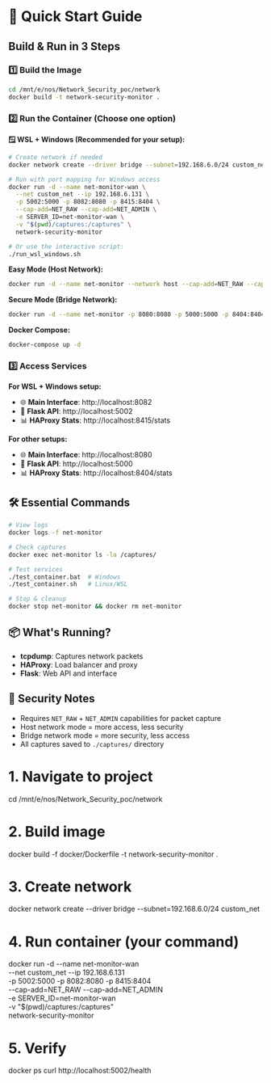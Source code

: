 # 🚀 Quick Start Guide

## Build & Run in 3 Steps

### 1️⃣ Build the Image
```bash
cd /mnt/e/nos/Network_Security_poc/network
docker build -t network-security-monitor .
```

### 2️⃣ Run the Container (Choose one option)

**🪟 WSL + Windows (Recommended for your setup):**
```bash
# Create network if needed
docker network create --driver bridge --subnet=192.168.6.0/24 custom_net

# Run with port mapping for Windows access
docker run -d --name net-monitor-wan \
  --net custom_net --ip 192.168.6.131 \
  -p 5002:5000 -p 8082:8080 -p 8415:8404 \
  --cap-add=NET_RAW --cap-add=NET_ADMIN \
  -e SERVER_ID=net-monitor-wan \
  -v "$(pwd)/captures:/captures" \
  network-security-monitor

# Or use the interactive script:
./run_wsl_windows.sh
```

**Easy Mode (Host Network):**
```bash
docker run -d --name net-monitor --network host --cap-add=NET_RAW --cap-add=NET_ADMIN -v "$(pwd)/captures:/captures" network-security-monitor
```

**Secure Mode (Bridge Network):**
```bash
docker run -d --name net-monitor -p 8080:8080 -p 5000:5000 -p 8404:8404 --cap-add=NET_RAW --cap-add=NET_ADMIN -v "$(pwd)/captures:/captures" network-security-monitor
```

**Docker Compose:**
```bash
docker-compose up -d
```

### 3️⃣ Access Services

**For WSL + Windows setup:**
- 🌐 **Main Interface**: http://localhost:8082
- 🔧 **Flask API**: http://localhost:5002  
- 📊 **HAProxy Stats**: http://localhost:8415/stats

**For other setups:**
- 🌐 **Main Interface**: http://localhost:8080
- 🔧 **Flask API**: http://localhost:5000  
- 📊 **HAProxy Stats**: http://localhost:8404/stats

## 🛠️ Essential Commands

```bash
# View logs
docker logs -f net-monitor

# Check captures
docker exec net-monitor ls -la /captures/

# Test services
./test_container.bat  # Windows
./test_container.sh   # Linux/WSL

# Stop & cleanup
docker stop net-monitor && docker rm net-monitor
```

## 📦 What's Running?
- **tcpdump**: Captures network packets
- **HAProxy**: Load balancer and proxy
- **Flask**: Web API and interface

## 🔐 Security Notes
- Requires `NET_RAW` + `NET_ADMIN` capabilities for packet capture
- Host network mode = more access, less security
- Bridge network mode = more security, less access
- All captures saved to `./captures/` directory





# 1. Navigate to project
cd /mnt/e/nos/Network_Security_poc/network

# 2. Build image
docker build -f docker/Dockerfile -t network-security-monitor .

# 3. Create network
docker network create --driver bridge --subnet=192.168.6.0/24 custom_net

# 4. Run container (your command)
docker run -d --name net-monitor-wan \
  --net custom_net --ip 192.168.6.131 \
  -p 5002:5000 -p 8082:8080 -p 8415:8404 \
  --cap-add=NET_RAW --cap-add=NET_ADMIN \
  -e SERVER_ID=net-monitor-wan \
  -v "$(pwd)/captures:/captures" \
  network-security-monitor

# 5. Verify
docker ps
curl http://localhost:5002/health